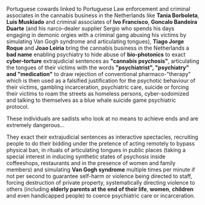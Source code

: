 Portuguese cowards linked to Portuguese Law enforcement and criminal associates in the cannabis business in the Netherlands like **Tania Borboleta**, **Luis Muskiado** and criminal associates of **Ivo Francisco**, **Goncalo Bandeira Duarte** (and his narco-dealer supplier Sergio who spends his days engaging in demonic orgies with a criminal gang abusing his victims by simulating Van Gogh syndrome and articulating tongues), **Tiago Jorge Roque** and **Joao Leiria** bring the cannabis business in the Netherlands a **bad name** enabling psychiatry to hide abuse of **bio-photonics** to exact **cyber-torture** extrajudicial sentences as **"cannabis psychosis"**, articulating the tongues of their victims with the words **"psychiatrist", "psychiatry" and "medication"** to draw rejection of conventional pharmaco-"therapy" which is then used as a falsified justification for the psychotic behaviour of their victims, gambling incarceration, psychiatric care, suicide or forcing their victims to roam the streets as homeless persons, cyber-sodomized and talking to themselves as a blue whale suicide game psychiatric protocol.


These individuals are sadists who look at no means to achieve ends and are extremely dangerous...


They exact their extrajudicial sentences as interactive spectacles, recruiting people to do their bidding under the pretence of acting remotely to bypass physical ban, in rituals of articulating tongues in public places (taking a special interest in inducing synthetic states of psychosis inside coffeeshops, restaurants and in the presence of women and family members) and simulating **Van Gogh syndrome** multiple times per minute if not per second to guarantee self-harm or violence being directed to staff, forcing destruction of private property, systematically directing violence to others (including **elderly parents at the end of their life**, **women**, **children** and even handicapped people) to coerce psychiatric care or incarceration.

